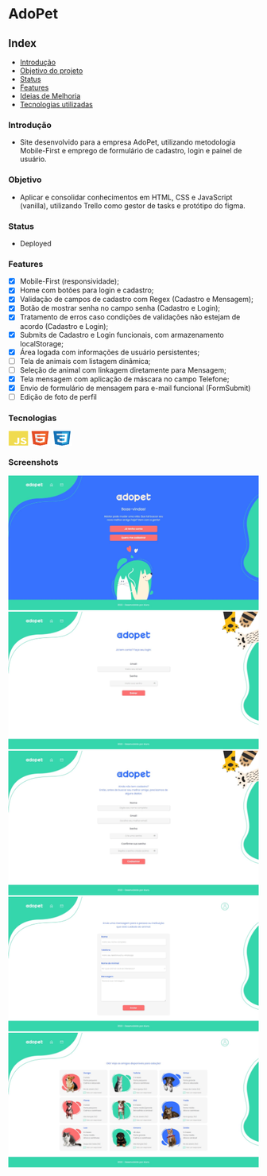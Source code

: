 # AdoPet

## Index

- [Introdução](#Introdução)
- [Objetivo do projeto](#Objetivo)
- [Status](#Status)
- [Features](#Features)
- [Ideias de Melhoria](#Melhorias)
- [Tecnologias utilizadas](#Tecnologias)

### Introdução

- Site desenvolvido para a empresa AdoPet, utilizando metodologia Mobile-First e emprego de formulário de cadastro, login e painel de usuário.

### Objetivo

- Aplicar e consolidar conhecimentos em HTML, CSS e JavaScript (vanilla), utilizando Trello como gestor de tasks e protótipo do figma.

### Status

- Deployed

### Features

- [x] Mobile-First (responsividade);
- [x] Home com botões para login e cadastro;
- [x] Validação de campos de cadastro com Regex (Cadastro e Mensagem);
- [x] Botão de mostrar senha no campo senha (Cadastro e Login);
- [x] Tratamento de erros caso condições de validações não estejam de acordo (Cadastro e Login);
- [x] Submits de Cadastro e Login funcionais, com armazenamento localStorage;
- [x] Área logada com informações de usuário persistentes;
- [ ] Tela de animais com listagem dinâmica;
- [ ] Seleção de animal com linkagem diretamente para Mensagem;
- [x] Tela mensagem com aplicação de máscara no campo Telefone;
- [x] Envio de formulário de mensagem para e-mail funcional (FormSubmit)
- [ ] Edição de foto de perfil

### Tecnologias

<img align="center" alt="JavaScript" height="30" width="40" src="https://raw.githubusercontent.com/devicons/devicon/master/icons/javascript/javascript-plain.svg">
<img align="center" alt="HTML" height="30" width="40" src="https://raw.githubusercontent.com/devicons/devicon/master/icons/html5/html5-original.svg">
<img align="center" alt="CSS" height="30" width="40" src="https://raw.githubusercontent.com/devicons/devicon/master/icons/css3/css3-original.svg">

### Screenshots

![](https://github.com/artenlf/AdoPet/blob/main/assets/screenshots/1.jpeg)
![](https://github.com/artenlf/AdoPet/blob/main/assets/screenshots/2.jpeg)
![](https://github.com/artenlf/AdoPet/blob/main/assets/screenshots/3.jpeg)
![](https://github.com/artenlf/AdoPet/blob/main/assets/screenshots/4.jpeg)
![](https://github.com/artenlf/AdoPet/blob/main/assets/screenshots/5.jpeg)
